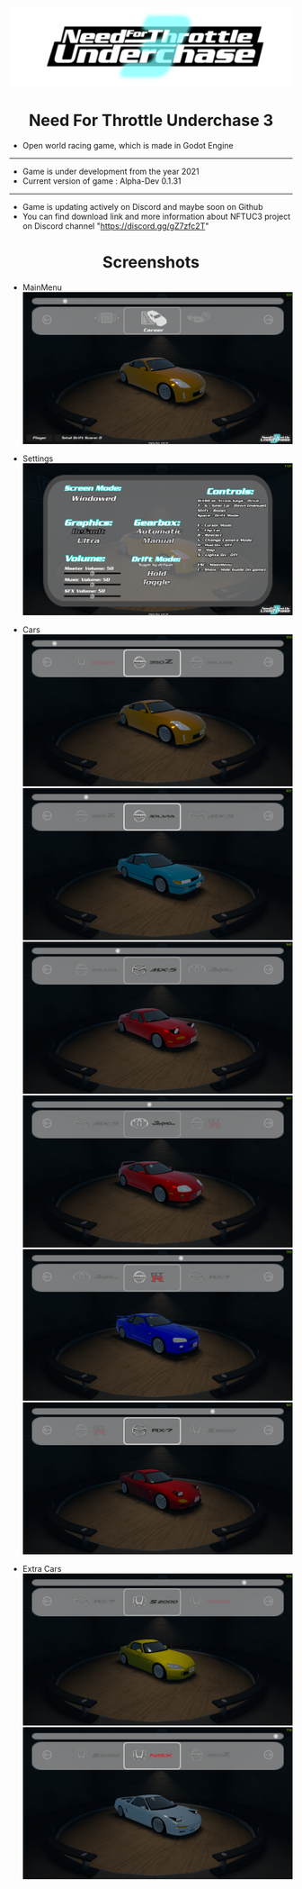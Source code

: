 
![Screenshot](game_namelogo.png)

<h1 align="center">Need For Throttle Underchase 3</h1>


- Open world racing game, which is made in Godot Engine
---
- Game is under development from the year 2021
- Current version of game : Alpha-Dev 0.1.31
---
- Game is updating actively on Discord and maybe soon on Github
- You can find download link and more information about NFTUC3 project on Discord channel "https://discord.gg/gZ7zfc2T"

<h1 align="center">Screenshots</h1>

- MainMenu
![Screenshot](screenshots/mainmenu.png)

- Settings
![Screenshot](screenshots/settings.png)

- Cars
![Screenshot](screenshots/car1.png) ![Screenshot](screenshots/car2.png)
![Screenshot](screenshots/car3.png) ![Screenshot](screenshots/car4.png)
![Screenshot](screenshots/car5.png) ![Screenshot](screenshots/car6.png)

- Extra Cars
![Screenshot](screenshots/car7_extra.png)
![Screenshot](screenshots/car8_extra.png)

